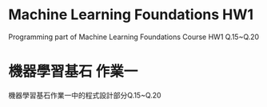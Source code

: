 # Machine Learning Foundations HW1
Programming part of Machine Learning Foundations Course HW1 Q.15~Q.20

# 機器學習基石 作業一
機器學習基石作業一中的程式設計部分Q.15~Q.20
